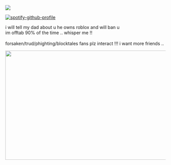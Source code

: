 ![](https://komarev.com/ghpvc/?username=beaverhollow&label=survivors&style=flat-square&color=000000&base=23264)

[![spotify-github-profile](https://spotify-github-profile.kittinanx.com/api/view?uid=6ee6c3uiykzyf00n8qqgt3t8m&cover_image=true&theme=natemoo-re&show_offline=true&background_color=c3ab9e&interchange=true&bar_color=AAAAAA&bar_color_cover=false)](https://github.com/kittinan/spotify-github-profile)

i will tell my dad about u he owns roblox and will ban u
<br>
im offtab 90% of the time .. whisper me !!
<br>
<br>
forsaken/trud/phighting/blocktales fans plz interact !!! i want more friends ..

<img src="https://files.catbox.moe/ufgrsj.png" width="588" height="343">


